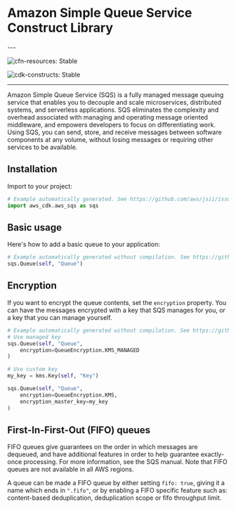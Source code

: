 # Amazon Simple Queue Service Construct Library

<!--BEGIN STABILITY BANNER-->---


![cfn-resources: Stable](https://img.shields.io/badge/cfn--resources-stable-success.svg?style=for-the-badge)

![cdk-constructs: Stable](https://img.shields.io/badge/cdk--constructs-stable-success.svg?style=for-the-badge)

---
<!--END STABILITY BANNER-->

Amazon Simple Queue Service (SQS) is a fully managed message queuing service that
enables you to decouple and scale microservices, distributed systems, and serverless
applications. SQS eliminates the complexity and overhead associated with managing and
operating message oriented middleware, and empowers developers to focus on differentiating work.
Using SQS, you can send, store, and receive messages between software components at any volume,
without losing messages or requiring other services to be available.

## Installation

Import to your project:

```python
# Example automatically generated. See https://github.com/aws/jsii/issues/826
import aws_cdk.aws_sqs as sqs
```

## Basic usage

Here's how to add a basic queue to your application:

```python
# Example automatically generated without compilation. See https://github.com/aws/jsii/issues/826
sqs.Queue(self, "Queue")
```

## Encryption

If you want to encrypt the queue contents, set the `encryption` property. You can have
the messages encrypted with a key that SQS manages for you, or a key that you
can manage yourself.

```python
# Example automatically generated without compilation. See https://github.com/aws/jsii/issues/826
# Use managed key
sqs.Queue(self, "Queue",
    encryption=QueueEncryption.KMS_MANAGED
)

# Use custom key
my_key = kms.Key(self, "Key")

sqs.Queue(self, "Queue",
    encryption=QueueEncryption.KMS,
    encryption_master_key=my_key
)
```

## First-In-First-Out (FIFO) queues

FIFO queues give guarantees on the order in which messages are dequeued, and have additional
features in order to help guarantee exactly-once processing. For more information, see
the SQS manual. Note that FIFO queues are not available in all AWS regions.

A queue can be made a FIFO queue by either setting `fifo: true`, giving it a name which ends
in `".fifo"`, or by enabling a FIFO specific feature such as: content-based deduplication,
deduplication scope or fifo throughput limit.
